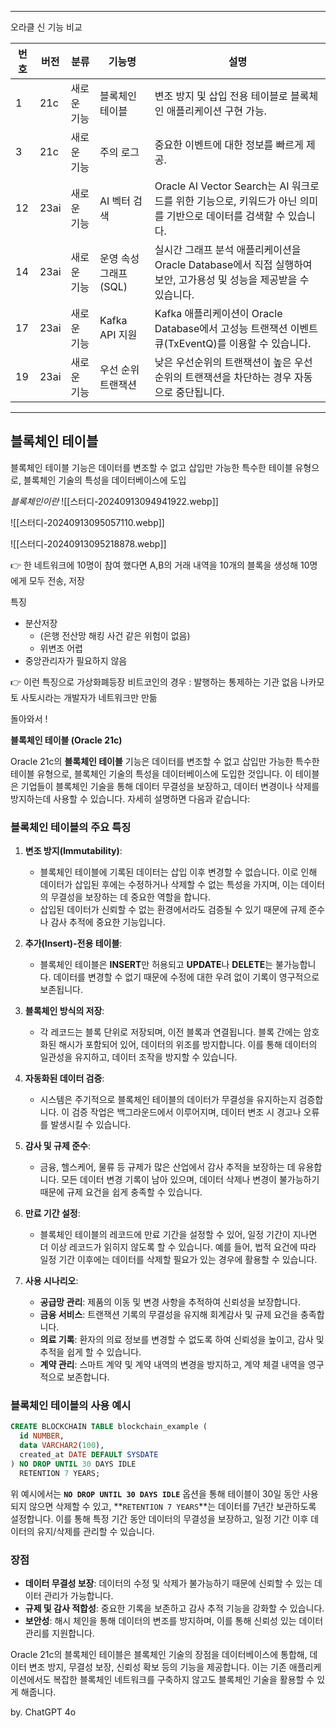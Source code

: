 -----------------------
오라클 신 기능 비교

| 번호  | 버전   | 분류     | 기능명            | 설명                                                                           |
| --- | ---- | ------ | -------------- | ---------------------------------------------------------------------------- |
| 1   | 21c  | 새로운 기능 | 블록체인 테이블       | 변조 방지 및 삽입 전용 테이블로 블록체인 애플리케이션 구현 가능.                                        |
| 3   | 21c  | 새로운 기능 | 주의 로그          | 중요한 이벤트에 대한 정보를 빠르게 제공.                                                      |
| 12  | 23ai | 새로운 기능 | AI 벡터 검색       | Oracle AI Vector Search는 AI 워크로드를 위한 기능으로, 키워드가 아닌 의미를 기반으로 데이터를 검색할 수 있습니다. |
| 14  | 23ai | 새로운 기능 | 운영 속성 그래프(SQL) | 실시간 그래프 분석 애플리케이션을 Oracle Database에서 직접 실행하여 보안, 고가용성 및 성능을 제공받을 수 있습니다.     |
| 17  | 23ai | 새로운 기능 | Kafka API 지원   | Kafka 애플리케이션이 Oracle Database에서 고성능 트랜잭션 이벤트 큐(TxEventQ)를 이용할 수 있습니다.        |
| 19  | 23ai | 새로운 기능 | 우선 순위 트랜잭션     | 낮은 우선순위의 트랜잭션이 높은 우선순위의 트랜잭션을 차단하는 경우 자동으로 중단됩니다.                            |

-----------------------


## 블록체인 테이블
블록체인 테이블 기능은 데이터를 변조할 수 없고 삽입만 가능한 특수한 테이블 유형으로, 블록체인 기술의 특성을 데이터베이스에 도입

*블록체인이란*
![[스터디-20240913094941922.webp]]

![[스터디-20240913095057110.webp]]

![[스터디-20240913095218878.webp]]

👉 한 네트워크에 10명이 참여 했다면 A,B의 거래 내역을 10개의 블록을 생성해 10명에게 모두 전송, 저장

특징 
- 분산저장 
	- (은행 전산망 해킹 사건 같은 위험이 없음)
	- 위변조 어렵
- 중앙관리자가 필요하지 않음

👉 이런 특징으로 가상화폐등장
비트코인의 경우 : 발행하는 통제하는 기관 없음 나카모토 사토시라는 개발자가 네트워크만 만듦


돌아와서 !

**블록체인 테이블 (Oracle 21c)**

Oracle 21c의 **블록체인 테이블** 기능은 데이터를 변조할 수 없고 삽입만 가능한 특수한 테이블 유형으로, 블록체인 기술의 특성을 데이터베이스에 도입한 것입니다. 이 테이블은 기업들이 블록체인 기술을 통해 데이터 무결성을 보장하고, 데이터 변경이나 삭제를 방지하는데 사용할 수 있습니다. 자세히 설명하면 다음과 같습니다:

### 블록체인 테이블의 주요 특징

1. **변조 방지(Immutability)**:
   - 블록체인 테이블에 기록된 데이터는 삽입 이후 변경할 수 없습니다. 이로 인해 데이터가 삽입된 후에는 수정하거나 삭제할 수 없는 특성을 가지며, 이는 데이터의 무결성을 보장하는 데 중요한 역할을 합니다.
   - 삽입된 데이터가 신뢰할 수 없는 환경에서라도 검증될 수 있기 때문에 규제 준수나 감사 추적에 중요한 기능입니다.

2. **추가(Insert)-전용 테이블**:
   - 블록체인 테이블은 **INSERT**만 허용되고 **UPDATE**나 **DELETE**는 불가능합니다. 데이터를 변경할 수 없기 때문에 수정에 대한 우려 없이 기록이 영구적으로 보존됩니다.
   
3. **블록체인 방식의 저장**:
   - 각 레코드는 블록 단위로 저장되며, 이전 블록과 연결됩니다. 블록 간에는 암호화된 해시가 포함되어 있어, 데이터의 위조를 방지합니다. 이를 통해 데이터의 일관성을 유지하고, 데이터 조작을 방지할 수 있습니다.

4. **자동화된 데이터 검증**:
   - 시스템은 주기적으로 블록체인 테이블의 데이터가 무결성을 유지하는지 검증합니다. 이 검증 작업은 백그라운드에서 이루어지며, 데이터 변조 시 경고나 오류를 발생시킬 수 있습니다.

5. **감사 및 규제 준수**:
   - 금융, 헬스케어, 물류 등 규제가 많은 산업에서 감사 추적을 보장하는 데 유용합니다. 모든 데이터 변경 기록이 남아 있으며, 데이터 삭제나 변경이 불가능하기 때문에 규제 요건을 쉽게 충족할 수 있습니다.

6. **만료 기간 설정**:
   - 블록체인 테이블의 레코드에 만료 기간을 설정할 수 있어, 일정 기간이 지나면 더 이상 레코드가 읽히지 않도록 할 수 있습니다. 예를 들어, 법적 요건에 따라 일정 기간 이후에는 데이터를 삭제할 필요가 있는 경우에 활용할 수 있습니다.

7. **사용 시나리오**:
   - **공급망 관리**: 제품의 이동 및 변경 사항을 추적하여 신뢰성을 보장합니다.
   - **금융 서비스**: 트랜잭션 기록의 무결성을 유지해 회계감사 및 규제 요건을 충족합니다.
   - **의료 기록**: 환자의 의료 정보를 변경할 수 없도록 하여 신뢰성을 높이고, 감사 및 추적을 쉽게 할 수 있습니다.
   - **계약 관리**: 스마트 계약 및 계약 내역의 변경을 방지하고, 계약 체결 내역을 영구적으로 보존합니다.

### 블록체인 테이블의 사용 예시

```sql
CREATE BLOCKCHAIN TABLE blockchain_example (
  id NUMBER,
  data VARCHAR2(100),
  created_at DATE DEFAULT SYSDATE
) NO DROP UNTIL 30 DAYS IDLE
  RETENTION 7 YEARS;
```

위 예시에서는 **`NO DROP UNTIL 30 DAYS IDLE`** 옵션을 통해 테이블이 30일 동안 사용되지 않으면 삭제할 수 있고, **`RETENTION 7 YEARS`**는 데이터를 7년간 보관하도록 설정합니다. 이를 통해 특정 기간 동안 데이터의 무결성을 보장하고, 일정 기간 이후 데이터의 유지/삭제를 관리할 수 있습니다.

### 장점
- **데이터 무결성 보장**: 데이터의 수정 및 삭제가 불가능하기 때문에 신뢰할 수 있는 데이터 관리가 가능합니다.
- **규제 및 감사 적합성**: 중요한 기록을 보존하고 감사 추적 기능을 강화할 수 있습니다.
- **보안성**: 해시 체인을 통해 데이터의 변조를 방지하며, 이를 통해 신뢰성 있는 데이터 관리를 지원합니다.

Oracle 21c의 블록체인 테이블은 블록체인 기술의 장점을 데이터베이스에 통합해, 데이터 변조 방지, 무결성 보장, 신뢰성 확보 등의 기능을 제공합니다. 이는 기존 애플리케이션에서도 복잡한 블록체인 네트워크를 구축하지 않고도 블록체인 기술을 활용할 수 있게 해줍니다.

by. ChatGPT 4o